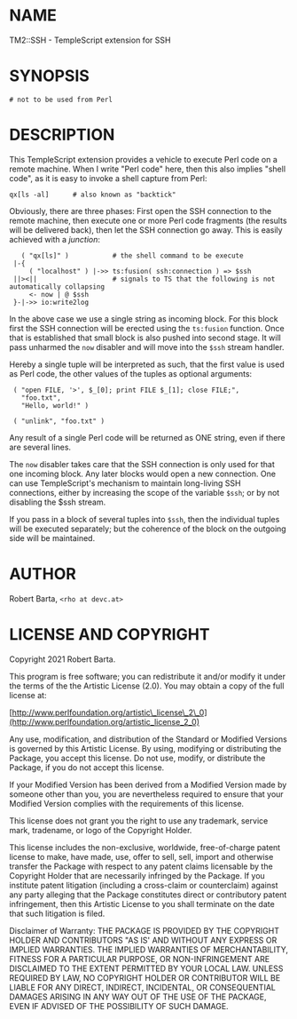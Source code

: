 # NAME

TM2::SSH - TempleScript extension for SSH

# SYNOPSIS

    # not to be used from Perl

# DESCRIPTION

This TempleScript extension provides a vehicle to execute Perl code on a remote machine. When I write "Perl code" here, then
this also implies "shell code", as it is easy to invoke a shell capture from Perl:

    qx[ls -al]      # also known as "backtick"

Obviously, there are three phases: First open the SSH connection to the remote machine, then execute
one or more Perl code fragments (the results will be delivered back), then let the SSH connection go
away. This is easily achieved with a _junction_:

       ( "qx[ls]" )           # the shell command to be execute
     |-{
         ( "localhost" ) |->> ts:fusion( ssh:connection ) => $ssh
     ||><||                   # signals to TS that the following is not automatically collapsing
         <- now | @ $ssh
     }-|->> io:write2log

In the above case we use a single string as incoming block. For this block first the SSH connection
will be erected using the `ts:fusion` function. Once that is established that small block is also
pushed into second stage. It will pass unharmed the `now` disabler and will move into the `$ssh`
stream handler.

Hereby a single tuple will be interpreted as such, that the first value is used as Perl code, the
other values of the tuples as optional arguments:

     ( "open FILE, '>', $_[0]; print FILE $_[1]; close FILE;",
       "foo.txt",
       "Hello, world!" )

     ( "unlink", "foo.txt" )

Any result of a single Perl code will be returned as ONE string, even if there are several lines.

The `now` disabler takes care that the SSH connection is only used for that one incoming block. Any
later blocks would open a new connection. One can use TempleScript's mechanism to maintain
long-living SSH connections, either by increasing the scope of the variable `$ssh`; or by not
disabling the $ssh stream.

If you pass in a block of several tuples into `$ssh`, then the individual tuples will be executed
separately; but the coherence of the block on the outgoing side will be maintained.

# AUTHOR

Robert Barta, `<rho at devc.at>`

# LICENSE AND COPYRIGHT

Copyright 2021 Robert Barta.

This program is free software; you can redistribute it and/or modify it
under the terms of the the Artistic License (2.0). You may obtain a
copy of the full license at:

[http://www.perlfoundation.org/artistic\_license\_2\_0](http://www.perlfoundation.org/artistic_license_2_0)

Any use, modification, and distribution of the Standard or Modified
Versions is governed by this Artistic License. By using, modifying or
distributing the Package, you accept this license. Do not use, modify,
or distribute the Package, if you do not accept this license.

If your Modified Version has been derived from a Modified Version made
by someone other than you, you are nevertheless required to ensure that
your Modified Version complies with the requirements of this license.

This license does not grant you the right to use any trademark, service
mark, tradename, or logo of the Copyright Holder.

This license includes the non-exclusive, worldwide, free-of-charge
patent license to make, have made, use, offer to sell, sell, import and
otherwise transfer the Package with respect to any patent claims
licensable by the Copyright Holder that are necessarily infringed by the
Package. If you institute patent litigation (including a cross-claim or
counterclaim) against any party alleging that the Package constitutes
direct or contributory patent infringement, then this Artistic License
to you shall terminate on the date that such litigation is filed.

Disclaimer of Warranty: THE PACKAGE IS PROVIDED BY THE COPYRIGHT HOLDER
AND CONTRIBUTORS "AS IS' AND WITHOUT ANY EXPRESS OR IMPLIED WARRANTIES.
THE IMPLIED WARRANTIES OF MERCHANTABILITY, FITNESS FOR A PARTICULAR
PURPOSE, OR NON-INFRINGEMENT ARE DISCLAIMED TO THE EXTENT PERMITTED BY
YOUR LOCAL LAW. UNLESS REQUIRED BY LAW, NO COPYRIGHT HOLDER OR
CONTRIBUTOR WILL BE LIABLE FOR ANY DIRECT, INDIRECT, INCIDENTAL, OR
CONSEQUENTIAL DAMAGES ARISING IN ANY WAY OUT OF THE USE OF THE PACKAGE,
EVEN IF ADVISED OF THE POSSIBILITY OF SUCH DAMAGE.
